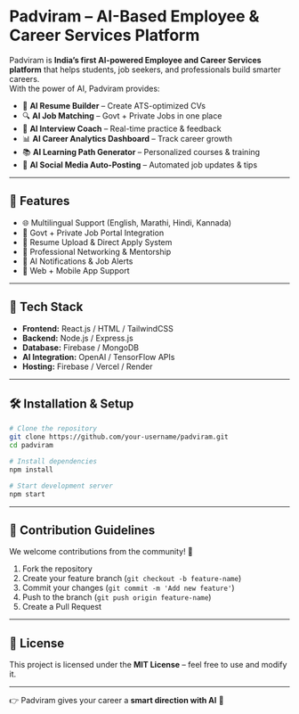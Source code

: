  # Padviram – AI-Based Employee & Career Services Platform

Padviram is **India’s first AI-powered Employee and Career Services platform** that helps students, job seekers, and professionals build smarter careers.  
With the power of AI, Padviram provides:  

- 🤖 **AI Resume Builder** – Create ATS-optimized CVs
- 🔍 **AI Job Matching** – Govt + Private Jobs in one place
- 🎤 **AI Interview Coach** – Real-time practice & feedback
- 📊 **AI Career Analytics Dashboard** – Track career growth
- 📚 **AI Learning Path Generator** – Personalized courses & training
- 📲 **AI Social Media Auto-Posting** – Automated job updates & tips

---

## 🌟 Features
- 🌐 Multilingual Support (English, Marathi, Hindi, Kannada)  
- 🏢 Govt + Private Job Portal Integration  
- 📂 Resume Upload & Direct Apply System  
- 🤝 Professional Networking & Mentorship  
- 🔔 AI Notifications & Job Alerts  
- 📱 Web + Mobile App Support  

---

## 🚀 Tech Stack
- **Frontend:** React.js / HTML / TailwindCSS  
- **Backend:** Node.js / Express.js  
- **Database:** Firebase / MongoDB  
- **AI Integration:** OpenAI / TensorFlow APIs  
- **Hosting:** Firebase / Vercel / Render  

---

## 🛠️ Installation & Setup
```bash
# Clone the repository
git clone https://github.com/your-username/padviram.git
cd padviram

# Install dependencies
npm install

# Start development server
npm start
```

---

## 🤝 Contribution Guidelines
We welcome contributions from the community! 🎉

1. Fork the repository  
2. Create your feature branch (`git checkout -b feature-name`)  
3. Commit your changes (`git commit -m 'Add new feature'`)  
4. Push to the branch (`git push origin feature-name`)  
5. Create a Pull Request  

---

## 📜 License
This project is licensed under the **MIT License** – feel free to use and modify it.

---

👉 Padviram gives your career a **smart direction with AI** 🚀
